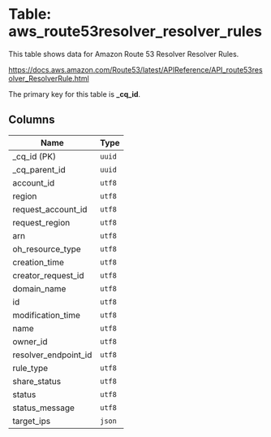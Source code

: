 # Table: aws_route53resolver_resolver_rules

This table shows data for Amazon Route 53 Resolver Resolver Rules.

https://docs.aws.amazon.com/Route53/latest/APIReference/API_route53resolver_ResolverRule.html

The primary key for this table is **_cq_id**.

## Columns

| Name          | Type          |
| ------------- | ------------- |
|_cq_id (PK)|`uuid`|
|_cq_parent_id|`uuid`|
|account_id|`utf8`|
|region|`utf8`|
|request_account_id|`utf8`|
|request_region|`utf8`|
|arn|`utf8`|
|oh_resource_type|`utf8`|
|creation_time|`utf8`|
|creator_request_id|`utf8`|
|domain_name|`utf8`|
|id|`utf8`|
|modification_time|`utf8`|
|name|`utf8`|
|owner_id|`utf8`|
|resolver_endpoint_id|`utf8`|
|rule_type|`utf8`|
|share_status|`utf8`|
|status|`utf8`|
|status_message|`utf8`|
|target_ips|`json`|